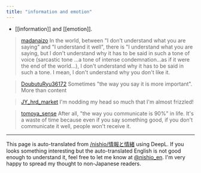 ```yaml
---
title: "information and emotion"
---
```


- [[information]] and [[emotion]].

> [madanaizo](https://x.com/madanaizo/status/1828743465020330411) In the world, between "I don't understand what you are saying" and "I understand it well", there is "I understand what you are saying, but I don't understand why it has to be said in such a tone of voice (sarcastic tone ...a tone of intense condemnation...as if it were the end of the world...), I don't understand why it has to be said in such a tone. I mean, I don't understand why you don't like it.

> [DoubutuRyu36172](https://x.com/DoubutuRyu36172/status/1828995500647079942) Sometimes "the way you say it is more important".
>  More than content

> [JY_hrd_market](https://x.com/JY_hrd_market/status/1828995633241567452) I'm nodding my head so much that I'm almost frizzled!

> [tomoya_sense](https://x.com/tomoya_sense/status/1829002346623578321) After all, "the way you communicate is 90%" in life.
>  It's a waste of time because even if you say something good, if you don't communicate it well, people won't receive it.


---
This page is auto-translated from [/nishio/情報と情緒](https://scrapbox.io/nishio/情報と情緒) using DeepL. If you looks something interesting but the auto-translated English is not good enough to understand it, feel free to let me know at [@nishio_en](https://twitter.com/nishio_en). I'm very happy to spread my thought to non-Japanese readers.
